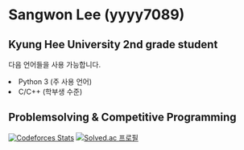 # Sangwon Lee (yyyy7089)

## Kyung Hee University 2nd grade student

다음 언어들을 사용 가능합니다.
<li> Python 3 (주 사용 언어)
<li> C/C++ (학부생 수준)

## Problemsolving & Competitive Programming

[![Codeforces Stats](https://codeforces-readme-stats.vercel.app/api/card?username=987)](https://codeforces.com/profile/987)
[![Solved.ac
프로필](http://mazassumnida.wtf/api/generate_badge?boj=yyyy7089)](https://solved.ac/yyyy7089)